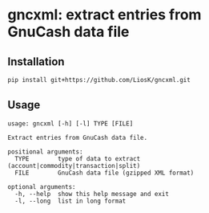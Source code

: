 # gncxml: extract entries from GnuCash data file

## Installation

```bash
pip install git+https://github.com/LiosK/gncxml.git
```

## Usage

```
usage: gncxml [-h] [-l] TYPE [FILE]

Extract entries from GnuCash data file.

positional arguments:
  TYPE        type of data to extract (account|commodity|transaction|split)
  FILE        GnuCash data file (gzipped XML format)

optional arguments:
  -h, --help  show this help message and exit
  -l, --long  list in long format
```
